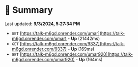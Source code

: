 # 📖 Summary
Last updated: **9/3/2024, 5:27:34 PM**

- `GET` [https://talk-m6gd.onrender.com/umar](https://talk-m6gd.onrender.com/umar) - **Up** (21442ms)
- `GET` [https://talk-m6gd.onrender.com/9337](https://talk-m6gd.onrender.com/9337) - **Up** (169ms)
- `GET` [https://talk-m6gd.onrender.com/umar920](https://talk-m6gd.onrender.com/umar920) - **Up** (164ms)
